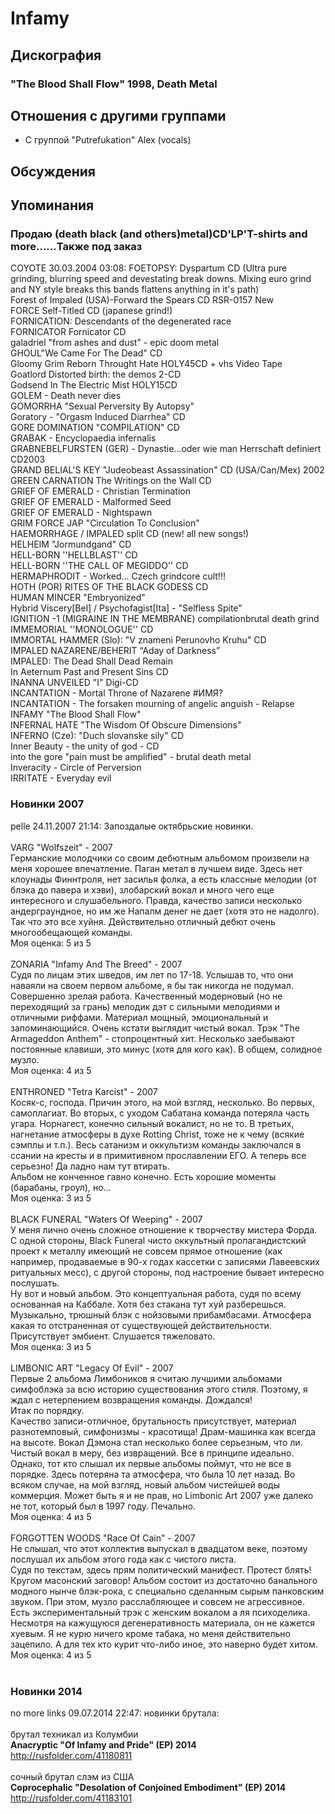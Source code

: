 # Infamy



## Дискография

### "The Blood Shall Flow" 1998, Death Metal




## Отношения с другими группами

* C группой "Putrefukation" Alex (vocals)

## Обсуждения


## Упоминания

### Продаю (death black (and others)metal)CD'LP'T-shirts and more......Также под заказ

COYOTE 30.03.2004 03:08:
FOETOPSY: Dyspartum CD (Ultra pure grinding, blurring speed and devestating break downs. Mixing euro grind and NY style breaks this bands flattens anything in it's path)				<BR>Forest of Impaled (USA)-Forward the Spears CD  RSR-0157   New				<BR>FORCE Self-Titled CD (japanese grind!) <BR>FORNICATION: Descendants of the degenerated race				<BR>FORNICATOR		Fornicator	CD	<BR>galadriel "from ashes and dust" - epic doom metal				<BR>GHOUL"We Came For The Dead" CD				<BR>Gloomy Grim Reborn Throught Hate HOLY45CD + vhs Video Tape 				<BR>Goatlord Distorted birth: the demos 2-CD				<BR>Godsend In The Electric Mist HOLY15CD				<BR>GOLEM - Death never dies				<BR>GOMORRHA "Sexual Perversity By Autopsy" 				<BR>Goratory - "Orgasm Induced Diarrhea" CD 				<BR>GORE DOMINATION "COMPILATION" CD 				<BR>GRABAK - Encyclopaedia infernalis				<BR>GRABNEBELFURSTEN (GER) - Dynastie...oder wie man Herrschaft definiert CD2003				<BR>GRAND BELIAL'S KEY	"Judeobeast Assassination"	CD (USA/Can/Mex)	2002<BR>GREEN CARNATION	The Writings on the Wall	CD		<BR>GRIEF OF EMERALD - Christian Termination				<BR>GRIEF OF EMERALD - Malformed Seed				<BR>GRIEF OF EMERALD - Nightspawn				<BR>GRIM FORCE JAP "Circulation To Conclusion" 				<BR>HAEMORRHAGE / IMPALED split CD (new! all new songs!)				<BR>HELHEIM "Jormundgand" CD				<BR>HELL-BORN ''HELLBLAST'' CD				<BR>HELL-BORN ''THE CALL OF MEGIDDO'' CD 				<BR>HERMAPHRODIT - Worked... Czech grindcore cult!!!				<BR>HOTH (POR)  RITES OF THE BLACK GODESS CD 				<BR>HUMAN MINCER "Embryonized"				<BR>Hybrid Viscery[Bel] / Psychofagist[Ita] - "Selfless Spite"				<BR>IGNITION -1 (MIGRAINE IN THE MEMBRANE) compilationbrutal death grind				<BR>IMMEMORIAL ''MONOLOGUE'' CD				<BR>IMMORTAL HAMMER (Slo): "V znameni Perunovho Kruhu" CD				<BR>IMPALED NAZARENE/BEHERIT “Aday of Darkness”				<BR>IMPALED:  The Dead Shall Dead Remain				<BR>In Aeternum	Past and Present Sins	CD		<BR>INANNA UNVEILED "I" Digi-CD				<BR>INCANTATION - Mortal Throne of Nazarene	#ИМЯ?			<BR>INCANTATION - The forsaken mourning of angelic anguish - Relapse				<BR>INFAMY "The Blood Shall Flow"				<BR>INFERNAL HATE "The Wisdom Of Obscure Dimensions"				<BR>INFERNO (Cze): "Duch slovanske sily" CD 				<BR>Inner Beauty - the unity of god - CD				<BR>into the gore "pain must be amplified" - brutal death metal 				<BR>Inveracity - Circle of Perversion				<BR>IRRITATE - Everyday evil	

### Новинки 2007

pelle 24.11.2007 21:14:
Запоздалые октябрьские новинки.<BR><BR>VARG "Wolfszeit" - 2007<BR>Германские молодчики со своим дебютным альбомом произвели на меня хорошее впечатление. Паган метал в лучшем виде. Здесь нет клоунады Финнтроля, нет засилья фолка, а есть классные мелодии (от блэка до павера и хэви), злобарский вокал и много чего еще интересного и слушабельного. Правда, качество записи несколько андерграундное, но им же Напалм денег не дает (хотя это не надолго). Так что это все хуйня. Действительно отличный дебют очень многообещающей команды.<BR>Моя оценка: 5 из 5<BR><BR>ZONARIA "Infamy And The Breed" - 2007<BR>Судя по лицам этих шведов, им лет по 17-18. Услышав то, что они наваяли на своем первом альбоме, я бы так никогда не подумал. Совершенно зрелая работа. Качественный модерновый (но не переходящий за грань) мелодик дэт с сильными мелодиями и отличными риффами. Материал мощный, эмоциональный и запоминающийся. Очень кстати выглядит чистый вокал. Трэк "The Armageddon Anthem" - стопроцентный хит. Несколько заебывают постоянные клавиши, это минус (хотя для кого как). В общем, солидное музло.<BR>Моя оценка: 4 из 5<BR><BR>ENTHRONED "Tetra Karcist" - 2007<BR>Косяк-с, господа. Причин этого, на мой взгляд, несколько. Во первых, самоплагиат. Во вторых, с уходом Сабатана команда потеряла часть угара. Норнагест, конечно сильный вокалист, но не то. В третьих, нагнетание атмосферы в духе Rotting Christ, тоже не к чему (всякие сэмплы и т.п.). Весь сатанизм и оккультизм команды заключался в ссании на кресты и в примитивном прославлении ЕГО. А теперь все серьезно! Да ладно нам тут втирать.<BR>Альбом не конченное гавно конечно. Есть хорошие моменты (барабаны, гроул), но...<BR>Моя оценка: 3 из 5<BR><BR>BLACK FUNERAL "Waters Of Weeping" - 2007<BR>У меня лично очень сложное отношение к творчеству мистера Форда. С одной стороны,  Black Funeral чисто оккультный пропагандистский проект к металлу имеющий не совсем прямое отношение (как например, продаваемые в 90-х годах кассетки с записями Лавеевских ритуальных месс), с другой стороны, под настроение бывает интересно послушать. <BR>Ну вот и новый альбом. Это концептуальная работа, судя по всему основанная на Каббале. Хотя без стакана тут хуй разберешься. Музыкально, трюшный блэк с нойзовыми прибамбасами. Атмосфера какая то отстраненная от существующей действительности. Присутствует эмбиент. Слушается тяжеловато.<BR>Моя оценка: 3 из 5    <BR><BR>LIMBONIC ART "Legacy Of Evil" - 2007<BR>Первые 2 альбома Лимбоников я считаю лучшими альбомами симфоблэка за всю историю существования этого стиля. Поэтому, я ждал с нетерпением возвращения команды. Дождался! <BR>Итак по порядку. <BR>Качество записи-отличное, брутальность присутствует, материал разнотемповый, симфонизмы - красотища! Драм-машинка как всегда на высоте. Вокал Дэмона стал несколько более серьезным, что ли. Чистый вокал в меру, без извращений. Все в принципе идеально.<BR>Однако, тот кто слышал их первые альбомы поймут, что не все в порядке. Здесь потеряна та атмосфера, что была 10 лет назад. Во всяком случае, на мой взгляд, новый альбом чистейшей воды коммерция. Может быть я и не прав, но Limbonic Art 2007 уже далеко не тот, который был в 1997 году. Печально.<BR>Моя оценка: 4 из 5<BR><BR>FORGOTTEN WOODS "Race Of Cain" - 2007<BR>Не слышал, что этот коллектив выпускал в двадцатом веке, поэтому послушал их альбом этого года как с чистого листа. <BR>Судя по текстам, здесь прям политический манифест. Протест блять! Кругом масонский заговор! Альбом состоит из достаточно банального модного нынче блэк-рока, с специально сделанным сырым панковским звуком.  При этом, музло расслабляющее и совсем не агрессивное. Есть экспериментальный трэк с женским вокалом а ля психоделика. Несмотря на кажущуюся дегенеративность материала, он не кажется хуевым. Я не курю ничего кроме табака, но меня действительно зацепило. А для тех кто курит что-либо иное, это наверно будет хитом. <BR>Моя оценка: 4 из 5<BR><BR>

### Новинки 2014

no more links 09.07.2014 22:47:
новинки брутала:<BR><BR>брутал техникал из Колумбии<BR><B>Anacryptic "Of Infamy and Pride" (EP) 2014</B><BR><A HREF="http://rusfolder.com/41180811" TARGET="_blank">http://rusfolder.com/41180811</A><BR><BR>сочный брутал слэм из США<BR><B>Coprocephalic "Desolation of Conjoined Embodiment" (EP) 2014</B><BR><A HREF="http://rusfolder.com/41183101" TARGET="_blank">http://rusfolder.com/41183101</A><BR>

